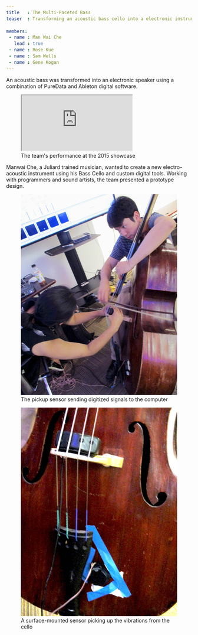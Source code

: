 ```yaml
---
title   : The Multi-Faceted Bass
teaser  : Transforming an acoustic bass cello into a electronic instrument

members:
 - name : Man Wai Che
   lead : true
 - name : Rose Kue
 - name : Sam Wells
 - name : Gene Kogan
---
```

An acoustic bass was transformed into an electronic speaker using a combination of PureData  and Ableton digital software.

<figure class="video ratio-55 with-caption">
	<iframe src="https://www.youtube.com/embed/rEmN1s1hn4s" allowfullscreen></iframe>
	<figcaption>The team's performance at the 2015 showcase</figcaption>
</figure>

Manwai Che, a Juliard trained musician, wanted to create a new electro-acoustic instrument using his Bass Cello and custom digital tools. Working with programmers and sound artists, the team presented a prototype design. 

<figure>
	<img src="/images/projects/2015/multi-faceted-bass/performance.jpg" alt="The pickup sensor sending digitized signals to the computer" />
	<figcaption>The pickup sensor sending digitized signals to the computer</figcaption>
</figure>

<figure>
	<img src="/images/projects/2015/multi-faceted-bass/sensor.jpg" alt="A surface-mounted sensor picking up the vibrations from the cello" />
	<figcaption>A surface-mounted sensor picking up the vibrations from the cello</figcaption>
</figure>